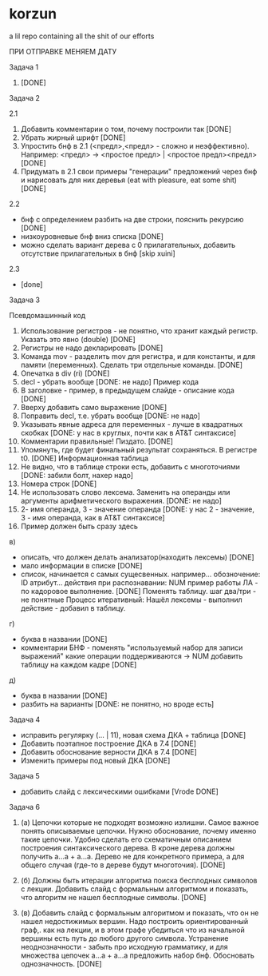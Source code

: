# korzun
a lil repo containing all the shit of our efforts

ПРИ ОТПРАВКЕ МЕНЯЕМ ДАТУ

Задача 1 
1) [DONE]

Задача 2

2.1
1) Добавить комментарии о том, почему построили так [DONE]
2) Убрать жирный шрифт [DONE]
3) Упростить бнф в 2.1 (<предл>,<предл> - сложно и неэффективно). Например:
<предл> -> <простое предл> | <простое предл><предл> [DONE]
4) Придумать в 2.1 свои примеры "генерации" предложений через бнф и нарисовать для них деревья (eat with pleasure, eat some shit) [DONE]

2.2
- бнф с определением разбить на две строки, пояснить рекурсию [DONE]
- низкоуровневые бнф вниз списка [DONE]
- можно сделать вариант дерева с 0 прилагательных, добавить отсутствие прилагательных в бнф [skip xuini]

2.3
- [done]

Задача 3

Псевдомашинный код
1) Использование регистров - не понятно, что хранит каждый регистр. Указать это явно (double) [DONE]
2) Регистры не надо декларировать [DONE]
3) Команда mov - разделить mov для регистра, и для константы, и для памяти (переменных). Сделать три отдельные команды. [DONE]
4) Опечатка в div (ri) [DONE]
5) decl - убрать вообще [DONE: не надо]
Пример кода
1) В заголовке - пример, в предыдущем слайде - описание кода [DONE]
2) Вверху добавить само выражение [DONE]
3) Поправить decl, т.е. убрать вообще [DONE: не надо]
4) Указывать явные адреса для переменных - лучше в квадратных скобках [DONE: у нас в круглых, почти как в AT&T синтаксисе]
5) Комментарии правильные! Пиздато. [DONE]
6) Упомянуть, где будет финальный результат сохраняться. В регистре t0. [DONE]
Информационная таблица
1) Не видно, что в таблице строки есть, добавить с многоточиями [DONE: забили болт, нахер надо]
2) Номера строк [DONE]
3) Не использовать слово лексема. Заменить на операнды или аргументы арифметического выражения. [DONE: не надо]
4) 2- имя операнда, 3 - значение операнда [DONE: у нас 2 - значение, 3 - имя операнда, как в AT&T синтаксисе]
5) Пример должен быть сразу здесь 

в)
- описать, что должен делать анализатор(находить лексемы) [DONE]
- мало информации в списке [DONE]
- список, начинается с самых сущесвенных.
например...
обозночение: ID
атрибут...
действия при распознавании:
NUM
пример работы ЛА - по кадоровое выполнение. [DONE]
Поменять таблицу.
шаг два/три - не понятные
Процесс итеративный:
Нашёл лексемы - выполнил действие - добавил в таблицу.

г)
- буква в названии [DONE]
- комментарии БНФ - поменять
"используемый набор для записи выражений"
какие операции поддерживаются
<num> -> NUM
добавить таблицу на каждом кадре [DONE]
  
д)
- буква в названии [DONE]
- разбить на варианты [DONE: не понятно, но вроде есть]

Задача 4
- исправить регулярку (... | 11), новая схема ДКА + таблица [DONE]
- Добавить поэтапное построение ДКА в 7.4 [DONE]
- Добавить обоснование верности ДКА в 7.4 [DONE]
- Изменить примеры под новый ДКА [DONE]

Задача 5
- добавить слайд с лексическими ошибками [Vrode DONE]

Задача 6
1) (а) Цепочки которые не подходят возможно излишни. Самое важное понять описываемые цепочки.
Нужно обоснование, почему именно такие цепочки. Удобно сделать его схематичным описанием построения синтаксического дерева. В кроне дерева должны получить а...а + а...а. Дерево не для конкретного примера, а для общего случая (где-то в дереве будут многоточия). [DONE]

2) (б) Должны быть итерации алгоритма поиска бесплодных символов с лекции. Добавить слайд с формальным алгоритмом и показать, что алгоритм не нашел бесплодные символы. [DONE]

3) (в) Добавить слайд с формальным алгоритмом и показать, что он не нашел недостижимых вершин. Надо построить ориентированный граф,. как на лекции, и в этом графе убедиться что из начальной вершины есть путь до любого другого символа.
Устранение неоднозначности - забыть про исходную грамматику, и для множества цепочек а...а + а...а предложить набор бнф. Обосновать однозначность. [DONE]
